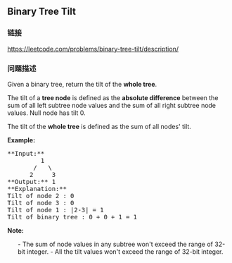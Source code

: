 ## Binary Tree Tilt  
### 链接  
https://leetcode.com/problems/binary-tree-tilt/description/  
### 问题描述
Given a binary tree, return the tilt of the **whole tree**.

The tilt of a **tree node** is defined as the **absolute difference** between the sum of all left subtree node values and the sum of all right subtree node values. Null node has tilt 0.

The tilt of the **whole tree** is defined as the sum of all nodes' tilt.

**Example:**<br />
<pre>
**Input:** 
         1
       /   \
      2     3
**Output:** 1
**Explanation:** 
Tilt of node 2 : 0
Tilt of node 3 : 0
Tilt of node 1 : |2-3| = 1
Tilt of binary tree : 0 + 0 + 1 = 1
</pre>


**Note:**
<ol>
- The sum of node values in any subtree won't exceed the range of 32-bit integer. 
- All the tilt values won't exceed the range of 32-bit integer.
</ol>

